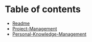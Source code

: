 # Table of contents

* [Readme](README.md)
* [Project-Management](project-management.md)
* [Personal-Knowledge-Management](personal-knowledge-management.md)
